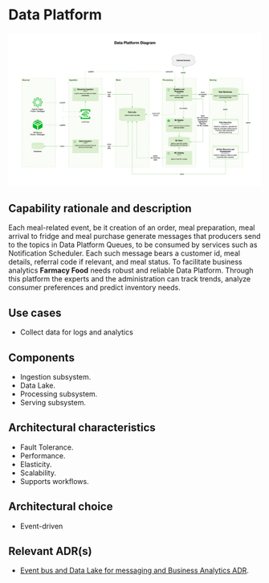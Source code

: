 # Data Platform  

![image](../diagrams/Data%20Platform%20Diagram.jpg) 

## Capability rationale and description

Each meal-related event, be it creation of an order, meal preparation, meal arrival to fridge and meal purchase generate messages that producers send to the topics in Data Platform Queues, to be consumed by services such as Notification Scheduler. Each such message bears a customer id, meal details, referral code if relevant, and meal status.
To facilitate business analytics __Farmacy Food__ needs robust and reliable Data Platform. Through this platform the experts and the administration can track trends, analyze consumer preferences and predict inventory needs. 


## Use cases

* Collect data for logs and analytics

## Components

* Ingestion subsystem.
* Data Lake.
* Processing subsystem.
* Serving subsystem.

## Architectural characteristics

* Fault Tolerance.
* Performance.
* Elasticity.
* Scalability.
* Supports workflows.

## Architectural choice

* Event-driven

## Relevant ADR(s)

* [Event bus and Data Lake for messaging and Business Analytics ADR](../ADRs/Event%20bus%20and%20Data%20Lake%20for%20messaging%20and%20Business%20Analytics.md).